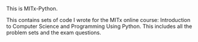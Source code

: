 This is MITx-Python.

This contains sets of code I wrote for the MITx online course: Introduction to Computer Science and Programming Using Python.
This includes all the problem sets and the exam questions.
